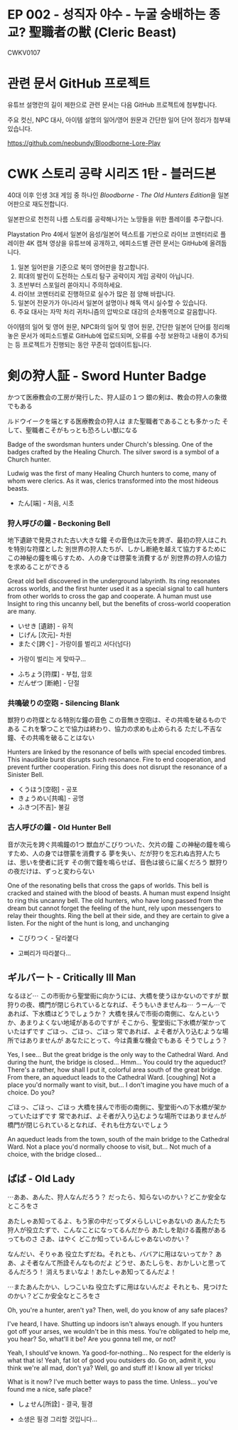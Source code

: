 # EP 002 - 성직자 야수 - 누굴 숭배하는 종교? 聖職者の獣 (Cleric Beast)

CWKV0107

# 관련 문서 GitHub 프로젝트

유튜브 설명란의 길이 제한으로 관련 문서는 다음 GitHub 프로젝트에 첨부합니다.

주요 컷신, NPC 대사, 아이템 설명의 일어/영어 원문과 간단한 일어 단어 정리가 첨부돼 있습니다.

https://github.com/neobundy/Bloodborne-Lore-Play

# CWK 스토리 공략 시리즈 1탄 - 블러드본

40대 이후 인생 3대 게임 중 하나인 *Bloodborne - The Old Hunters Edition*을 일본어판으로 재도전합니다.

일본판으로 천천히 나름 스토리를 공략해나가는 노땅들을 위한 플레이를 추구합니다.

Playstation Pro 4에서 일본어 음성/일본어 텍스트를 기반으로 라이브 코멘터리로 플레이한 4K 캡쳐 영상을 유튜브에 공개하고, 에피소드별 관련 문서는 GitHub에 올려둡니다.

1. 일본 일어판을 기준으로 북미 영어판을 참고합니다.
2. 희대의 발컨이 도전하는 스토리 탐구 공략이지 게임 공략이 아닙니다.
3. 초반부터 스포일러 쏟아지니 주의하세요.
4. 라이브 코멘터리로 진행하므로 실수가 많은 점 양해 바랍니다.
5. 일본어 전문가가 아니라서 일본어 설명이나 해독 역시 실수할 수 있습니다.
6. 주요 대사는 자막 처리 귀차니즘의 압박으로 대강의 순차통역으로 갈음합니다.

아이템의 일어 및 영어 원문, NPC화의 일어 및 영어 원문, 간단한 일본어 단어를 정리해 놓은 문서가 에피소드별로 GitHub에 업로드되며, 오류를 수정 보완하고 내용이 추가되는 등 프로젝트가 진행되는 동안 꾸준히 업데이트됩니다.

# 剣の狩人証 - Sword Hunter Badge

かつて医療教会の工房が発行した、狩人証の１つ
銀の剣は、教会の狩人の象徴でもある

ルドウイークを端とする医療教会の狩人は
また聖職者であることも多かった
そして、聖職者こそがもっとも恐ろしい獣になる

Badge of the swordsman hunters under Church's blessing. One of the badges crafted by the Healing Church.
The silver sword is a symbol of a Church hunter.

Ludwig was the first of many Healing Church hunters
to come, many of whom were clerics. As it was,
clerics transformed into the most hideous beasts.   

* たん[端] - 처음, 시초

### 狩人呼びの鐘 - Beckoning Bell

地下遺跡で発見された古い大きな鐘
その音色は次元を跨ぎ、最初の狩人はこれを特別な符牒とした
別世界の狩人たちが、しかし断絶を越えて協力するために
この神秘の鐘を鳴らすため、人の身では啓蒙を消費するが
別世界の狩人の協力を求めることができる

Great old bell discovered in the underground labyrinth.
Its ring resonates across worlds, and the first hunter used it as a special signal to call hunters from other worlds to cross the gap and cooperate.
A human must use Insight to ring this uncanny bell, but the benefits of cross-world cooperation are many.

* いせき [遺跡] - 유적
* じげん [次元]- 차원
* またぐ[跨ぐ] - 가랑이를 벌리고 서다(넘다)
- 가랑이 벌리는 게 맞따구...
* ふちょう[符牒] - 부첩, 암호
* だんぜつ [断絶] - 단절 

### 共鳴破りの空砲 - Silencing Blank

獣狩りの符牒となる特別な鐘の音色
この音無き空砲は、その共鳴を破るものである
これを撃つことで協力は終わり、協力の求めも止められる
ただし不吉な鐘、その共鳴を破ることはない

Hunters are linked by the resonance of bells
with special encoded timbres. This inaudible
burst disrupts such resonance.
Fire to end cooperation, and prevent further
cooperation. Firing this does not disrupt the
resonance of a Sinister Bell.

* くうほう[空砲] - 공포
* きょうめい[共鳴] - 공명
* ふきつ[不吉]- 불길

### 古人呼びの鐘 - Old Hunter Bell

音が次元を跨ぐ共鳴鐘の1つ
獣血がこびりついた、欠片の鐘
この神秘の鐘を鳴らすため、人の身では啓蒙を消費する
夢を失い、だが狩りを忘れぬ古狩人たちは、思いを使者に託す
その側で鐘を鳴らせば、音色は彼らに届くだろう
獣狩りの夜だけは、ずっと変わらない

One of the resonating bells that cross the gaps of worlds. This bell is cracked and stained with the blood of beasts.
A human must expend Insight to ring this uncanny bell.
The old hunters, who have long passed from the dream but cannot forget the feeling of the hunt, rely upon messengers to relay their thoughts.
Ring the bell at their side, and they are certain to give a listen.
For the night of the hunt is long, and unchanging

* こびりつく - 달라붙다
- 고삐리가 따라붙다...

## ギルバート - Critically Ill Man

なるほど⋯
この市街から聖堂街に向かうには、大橋を使うほかないのですが
獣狩りの夜、橋門が閉じられているとなれば、そうもいきませんね⋯
うーん⋯であれば、下水橋はどうでしょうか？
大橋を挟んで市街の南側に、なんというか、あまりよくない地域があるのですが
そこから、聖堂街に下水橋が架かっていたはずです
ごほっ、ごほっ、ごほっ
常であれば、よそ者が入り込むような場所ではありませんが
あなたにとって、今は貴重な機会でもある
そうでしょう？

Yes, I see...
But the great bridge is the only way to the Cathedral Ward.
And during the hunt, the bridge is closed...
Hmm... You could try the aqueduct?
There's a rather, how shall I put it, colorful area south of the great bridge.
From there, an aqueduct leads to the Cathedral Ward.
[coughing]
Not a place you'd normally want to visit, but...
I don't imagine you have much of a choice.
Do you?

ごほっ、ごほっ、ごほっ
大橋を挟んで市街の南側に、聖堂街への下水橋が架かっていたはずです
常であれば、よそ者が入り込むような場所ではありませんが
橋門が閉じられているとなれば、それも仕方ないでしょう

An aqueduct leads from the town, south of the main bridge to the Cathedral Ward.
Not a place you'd normally choose to visit, but...
Not much of a choice, with the bridge closed...

## ばば  - Old Lady

⋯ああ、あんた、狩人なんだろう？
だったら、知らないのかい？どこか安全なところをさ

あたしゃあ知ってるよ、もう家の中だってダメらしいじゃあないの
あんたたち狩人が役立たずで、こんなことになってるんだから
あたしを助ける義務があるってものさ
さあ、はやく どこか知っているんじゃあないのかい？

なんだい、そりゃあ
役立たずだね。それとも、ババアに用はないってか？
ああ、よそ者なんて所詮そんなものだよ
どうせ、あたしらを、おかしいと思ってるんだろう！
消えちまいなよ！あたしゃあ知ってるんだよ！

⋯またあんたかい、しつこいね
役立たずに用はないんだよ
それとも、見つけたのかい？どこか安全なところをさ

Oh, you're a hunter, aren't ya?
Then, well, do you know of any safe places?

I've heard, I have. Shutting up indoors isn't always enough.
If you hunters got off your arses, we wouldn't be in this mess.
You're obligated to help me, you hear?
So, what'll it be?
Are you gonna tell me, or not?

Yeah, I should've known.
Ya good-for-nothing... No respect for the elderly is what that is!
Yeah, fat lot of good you outsiders do.
Go on, admit it, you think we're all mad, don't ya?
Well, go and stuff it! I know all yer tricks!

What is it now?
I've much better ways to pass the time.
Unless... you've found me a nice, safe place?

* しょせん[所詮] - 결국, 필경
- 소생은 필경 그리할 것입니다...
